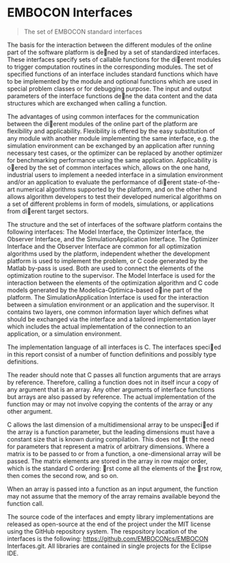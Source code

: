 EMBOCON Interfaces
==================

> The set of EMBOCON standard interfaces

The basis for the interaction between the different modules of the online part of the software platform
is dened by a set of standardized interfaces. These interfaces specify sets of callable functions for the
dierent modules to trigger computation routines in the corresponding modules. The set of specified
functions of an interface includes standard functions which have to be implemented by the module and
optional functions which are used in special problem classes or for debugging purpose. The input and
output parameters of the interface functions dene the data content and the data structures which
are exchanged when calling a function.

The advantages of using common interfaces for the communication between the dierent modules
of the online part of the platform are flexibility and applicability. Flexibility is offered by the easy
substitution of any module with another module implementing the same interface, e.g. the simulation
environment can be exchanged by an application after running necessary test cases, or the optimizer
can be replaced by another optimizer for benchmarking performance using the same application.
Applicability is oered by the set of common interfaces which, allows on the one hand, industrial
users to implement a needed interface in a simulation environment and/or an application to evaluate
the performance of dierent state-of-the-art numerical algorithms supported by the platform, and on
the other hand allows algorithm developers to test their developed numerical algorithms on a set of
different problems in form of models, simulations, or applications from dierent target sectors.

The structure and the set of interfaces of the software platform contains the following interfaces: 
The Model Interface, the Optimizer Interface, the Observer Interface, and the SimulationApplication Interface. 
The Optimizer Interface and the Observer Interface are common for all optimization algorithms used by the 
platform, independent whether the development platform is used to implement the problem, or C code generated
by the Matlab by-pass is used. Both are used to connect the elements of the optimization routine to the
supervisor. The Model Interface is used for the interaction between the elements of the optimization
algorithm and C code models generated by the Modelica-Optimica-based oine part of the platform. 
The SimulationApplication Interface is used for the interaction between a simulation environment or 
an application and the supervisor. It contains two layers, one common information layer which defines 
what should be exchanged via the interface and a tailored implementation layer which includes the 
actual implementation of the connection to an application, or a simulation environment.

The implementation language of all interfaces is C. The interfaces specied in this report consist of a
number of function definitions and possibly type definitions.

The reader should note that C passes all function arguments that are arrays by reference. 
Therefore, calling a function does not in itself incur a copy of any argument that is an
array. Any other arguments of interface functions but arrays are also passed by reference. The actual
implementation of the function may or may not involve copying the contents of the array or any other
argument.

C allows the last dimension of a multidimensional array to be unspecied if the array is a function
parameter, but the leading dimensions must have a constant size that is known during compilation.
This does not t the need for parameters that represent a matrix of arbitrary dimensions. Where
a matrix is to be passed to or from a function, a one-dimensional array will be passed. The matrix
elements are stored in the array in row major order, which is the standard C ordering: rst come all
the elements of the rst row, then comes the second row, and so on.

When an array is passed into a function as an input argument, the function may not assume that the
memory of the array remains available beyond the function call.

The source code of the interfaces and empty library implementations are released as open-source at the
end of the project under the MIT license using the GitHub repository system. The respository location
of the interfaces is the following: https://github.com/EMBOCONcs/EMBOCON Interfaces.git. All
libraries are contained in single projects for the Eclipse IDE.
